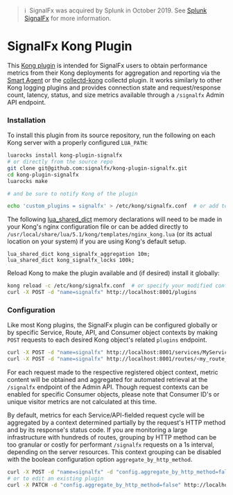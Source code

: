 >ℹ️&nbsp;&nbsp;SignalFx was acquired by Splunk in October 2019. See [Splunk SignalFx](https://www.splunk.com/en_us/investor-relations/acquisitions/signalfx.html) for more information.

# SignalFx Kong Plugin

This [Kong plugin](https://getkong.org/docs/0.13.x/admin-api/#plugin-object) is intended for SignalFx users to obtain
performance metrics from their Kong deployments for aggregation and reporting via the
[Smart Agent](https://github.com/signalfx/signalfx-agent) or the
[collectd-kong](https://github.com/signalfx/collectd-kong) collectd plugin.  It works similarly to other Kong logging
plugins and provides connection state and request/response count, latency, status, and size metrics available through
a `/signalfx` Admin API endpoint.

### Installation
To install this plugin from its source repository, run the following on each Kong server with a
properly configured `LUA_PATH`:
```sh
luarocks install kong-plugin-signalfx
# or directly from the source repo
git clone git@github.com:signalfx/kong-plugin-signalfx.git
cd kong-plugin-signalfx
luarocks make

# and be sure to notify Kong of the plugin

echo 'custom_plugins = signalfx' > /etc/kong/signalfx.conf  # or add to your existing configuration file
```

The following [lua_shared_dict](https://github.com/openresty/lua-nginx-module#lua_shared_dict) memory declarations
will need to be made in your Kong's nginx configuration file or can be added directly to
`/usr/local/share/lua/5.1/kong/templates/nginx_kong.lua` (or its actual location on your system) if you are using
Kong's default setup.
```
lua_shared_dict kong_signalfx_aggregation 10m;
lua_shared_dict kong_signalfx_locks 100k;
```

Reload Kong to make the plugin available and (if desired) install it globally:
```sh
kong reload -c /etc/kong/signalfx.conf  # or specify your modified configuration file
curl -X POST -d "name=signalfx" http://localhost:8001/plugins
```

### Configuration
Like most Kong plugins, the SignalFx plugin can be configured globally or by specific Service, Route, API, and
Consumer object contexts by making `POST` requests to each desired Kong object's related `plugins` endpoint.

```sh
curl -X POST -d "name=signalfx" http://localhost:8001/services/MyService/plugins
curl -X POST -d "name=signalfx" http://localhost:8001/routes/<my_route_id>/plugins
```

For each request made to the respective registered object context, metric content will be obtained and aggregated for
automated retrieval at the `/signalfx` endpoint of the Admin API.  Though request contexts can be enabled for
specific Consumer objects, please note that Consumer ID's or unique visitor metrics are not calculated at this time.

By default, metrics for each Service/API-fielded request cycle will be aggregated by a context determined partially
by the request's HTTP method and by its response's status code.  If you are monitoring a large infrastructure with
hundreds of routes, grouping by HTTP method can be too granular or costly for performant `/signalfx` requests on a 1s
interval, depending on the server resources.  This context grouping can be disabled with the boolean configuration
option `aggregate_by_http_method`.

```sh
curl -X POST -d "name=signalfx" -d "config.aggregate_by_http_method=false" http://localhost:8001/plugins
# or to edit an existing plugin
curl -X PATCH -d "config.aggregate_by_http_method=false" http://localhost:8001/plugins/<sfx_plugin_id>
```
